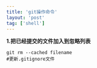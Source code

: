 ```yaml
---
title: 'git操作命令'
layout: 'post'
tag: ['shell']
---
```


**1.把已经提交的文件加入到忽略列表**
``` shell
git rm --cached filename
#更新.gitignore文件
```
